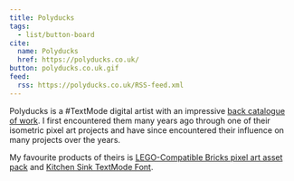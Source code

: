 ```yaml
---
title: Polyducks
tags:
  - list/button-board
cite:
  name: Polyducks
  href: https://polyducks.co.uk/
button: polyducks.co.uk.gif
feed:
  rss: https://polyducks.co.uk/RSS-feed.xml
---
```


Polyducks is a #TextMode digital artist with an impressive [back catalogue of work](https://polyducks.co.uk/archive/). I first encountered them many years ago through one of their isometric pixel art projects and have since encountered their influence on many projects over the years.

My favourite products of theirs is [LEGO-Compatible Bricks pixel art asset pack](https://polyducks.itch.io/assets-lego-compatible-blocks) and [Kitchen Sink TextMode Font](https://polyducks.itch.io/kitchen-sink-textmode-font).
